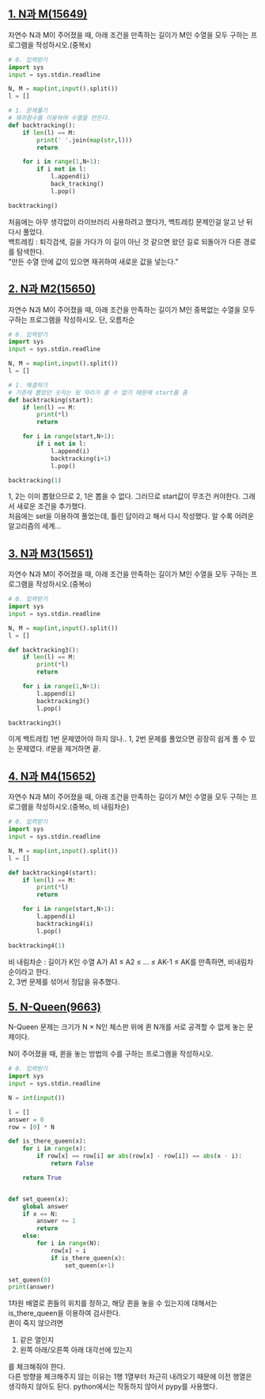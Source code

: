 ## [1. N과 M(15649)](https://www.acmicpc.net/problem/15649)

자연수 N과 M이 주어졌을 때, 아래 조건을 만족하는 길이가 M인 수열을 모두 구하는 프로그램을 작성하시오.(중복x)

```python
# 0. 입력받기
import sys
input = sys.stdin.readline

N, M = map(int,input().split())
l = []

# 1. 문제풀기
# 재귀함수를 이용하여 수열을 만든다.
def backtracking():
    if len(l) == M:
        print(' '.join(map(str,l)))
        return

    for i in range(1,N+1):
        if i not in l:
            l.append(i)
            back_tracking()
            l.pop()

backtracking()
```

처음에는 아무 생각없이 라이브러리 사용하려고 했다가, 백트레킹 문제인걸 알고 난 뒤 다시 풀었다.  
백트레킹 : 퇴각검색, 길을 가다가 이 길이 아닌 것 같으면 왔던 길로 되돌아가 다른 경로를 탐색한다.  
"만든 수열 안에 값이 있으면 재귀하여 새로운 값을 넣는다."

## [2. N과 M2(15650)](https://www.acmicpc.net/problem/15650)

자연수 N과 M이 주어졌을 때, 아래 조건을 만족하는 길이가 M인 중복없는 수열을 모두 구하는 프로그램을 작성하시오. 단, 오름차순

```python
# 0. 입력받기
import sys
input = sys.stdin.readline

N, M = map(int,input().split())
l = []

# 1. 해결하기
# 기존에 뽑았던 숫자는 뒷 자리가 클 수 없기 때문에 start를 줌
def backtracking(start):
    if len(l) == M:
        print(*l)
        return

    for i in range(start,N+1):
        if i not in l:
            l.append(i)
            backtracking(i+1)
            l.pop()

backtracking(1)
```

1, 2는 이미 뽑혔으므로 2, 1은 뽑을 수 없다. 그러므로 start값이 무조건 커야한다. 그래서 새로운 조건을 추가했다.  
처음에는 set을 이용하여 풀었는데, 틀린 답이라고 해서 다시 작성했다. 알 수록 어려운 알고리즘의 세계...

## [3. N과 M3(15651)](https://www.acmicpc.net/problem/15651)

자연수 N과 M이 주어졌을 때, 아래 조건을 만족하는 길이가 M인 수열을 모두 구하는 프로그램을 작성하시오.(중복o)

```python
# 0. 입력받기
import sys
input = sys.stdin.readline

N, M = map(int,input().split())
l = []

def backtracking3():
    if len(l) == M:
        print(*l)
        return

    for i in range(1,N+1):
        l.append(i)
        backtracking3()
        l.pop()

backtracking3()
```

이게 백트레킹 1번 문제였어야 하지 않나.. 1, 2번 문제를 풀었으면 굉장히 쉽게 풀 수 있는 문제였다. if문을 제거하면 끝.

## [4. N과 M4(15652)](https://www.acmicpc.net/problem/15652)

자연수 N과 M이 주어졌을 때, 아래 조건을 만족하는 길이가 M인 수열을 모두 구하는 프로그램을 작성하시오.(중복o, 비 내림차순)

```python
# 0. 입력받기
import sys
input = sys.stdin.readline

N, M = map(int,input().split())
l = []

def backtracking4(start):
    if len(l) == M:
        print(*l)
        return

    for i in range(start,N+1):
        l.append(i)
        backtracking4(i)
        l.pop()

backtracking4(1)
```

비 내림차순 : 길이가 K인 수열 A가 A1 ≤ A2 ≤ ... ≤ AK-1 ≤ AK를 만족하면, 비내림차순이라고 한다.  
2, 3번 문제를 섞어서 정답을 유추했다.

## [5. N-Queen(9663)](https://www.acmicpc.net/problem/9663)

N-Queen 문제는 크기가 N × N인 체스판 위에 퀸 N개를 서로 공격할 수 없게 놓는 문제이다.

N이 주어졌을 때, 퀸을 놓는 방법의 수를 구하는 프로그램을 작성하시오.

```python
# 0. 입력받기
import sys
input = sys.stdin.readline

N = int(input())

l = []
answer = 0
row = [0] * N

def is_there_queen(x):
    for i in range(x):
        if row[x] == row[i] or abs(row[x] - row[i]) == abs(x - i):
            return False

    return True


def set_queen(x):
    global answer
    if x == N:
        answer += 1
        return
    else:
        for i in range(N):
            row[x] = i
            if is_there_queen(x):
                set_queen(x+1)

set_queen(0)
print(answer)
```

1차원 배열로 퀸들의 위치를 정하고, 해당 퀸을 놓을 수 있는지에 대해서는 is_there_queen을 이용하여 검사한다.  
퀸이 죽지 않으려면

1. 같은 열인지
2. 왼쪽 아래/오른쪽 아래 대각선에 있는지

를 체크해줘야 한다.  
다른 방향을 체크해주지 않는 이유는 1행 1열부터 차근히 내려오기 때문에 이전 행열은 생각하지 않아도 된다.
python에서는 작동하지 않아서 pypy를 사용했다.


